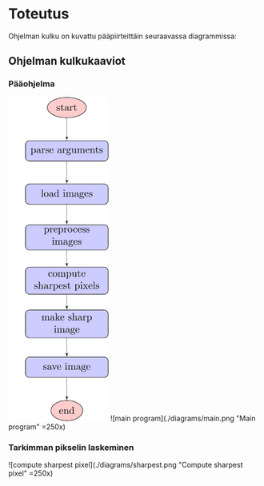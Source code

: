 # Toteutus

Ohjelman kulku on kuvattu pääpiirteittäin seuraavassa diagrammissa:

## Ohjelman kulkukaaviot

### Pääohjelma

<img src="./diagrams/main.png" alt="drawing" width="200"/>
![main program](./diagrams/main.png "Main program" =250x)

### Tarkimman pikselin laskeminen

![compute sharpest pixel](./diagrams/sharpest.png "Compute sharpest pixel" =250x)

